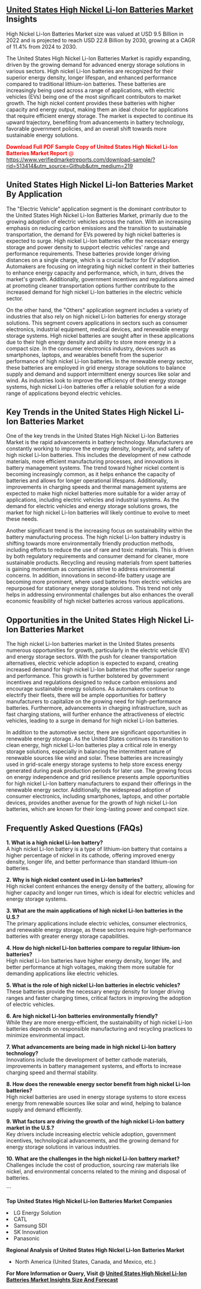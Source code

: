 <h2><a href="https://www.verifiedmarketreports.com/download-sample/?rid=513414&amp;utm_source=Github&amp;utm_medium=219" target="_blank">United States High Nickel Li-Ion Batteries Market</a> Insights</h2><p>High Nickel Li-Ion Batteries Market size was valued at USD 9.5 Billion in 2022 and is projected to reach USD 22.8 Billion by 2030, growing at a CAGR of 11.4% from 2024 to 2030.</p><p> <p>The United States High Nickel Li-Ion Batteries Market is rapidly expanding, driven by the growing demand for advanced energy storage solutions in various sectors. High nickel Li-Ion batteries are recognized for their superior energy density, longer lifespan, and enhanced performance compared to traditional lithium-ion batteries. These batteries are increasingly being used across a range of applications, with electric vehicles (EVs) being one of the most significant contributors to market growth. The high nickel content provides these batteries with higher capacity and energy output, making them an ideal choice for applications that require efficient energy storage. The market is expected to continue its upward trajectory, benefiting from advancements in battery technology, favorable government policies, and an overall shift towards more sustainable energy solutions. <p><span class=""><span style="color: #ff0000;"><strong>Download Full PDF Sample Copy of United States High Nickel Li-Ion Batteries Market Report</strong> @ </span><a href="https://www.verifiedmarketreports.com/download-sample/?rid=513414&amp;utm_source=Github&amp;utm_medium=219" target="_blank">https://www.verifiedmarketreports.com/download-sample/?rid=513414&amp;utm_source=Github&amp;utm_medium=219</a></span></p></p> <h2>United States High Nickel Li-Ion Batteries Market By Application</h2> <p>The "Electric Vehicle" application segment is the dominant contributor to the United States High Nickel Li-Ion Batteries Market, primarily due to the growing adoption of electric vehicles across the nation. With an increasing emphasis on reducing carbon emissions and the transition to sustainable transportation, the demand for EVs powered by high nickel batteries is expected to surge. High nickel Li-Ion batteries offer the necessary energy storage and power density to support electric vehicles' range and performance requirements. These batteries provide longer driving distances on a single charge, which is a crucial factor for EV adoption. Automakers are focusing on integrating high nickel content in their batteries to enhance energy capacity and performance, which, in turn, drives the market's growth. Additionally, government incentives and regulations aimed at promoting cleaner transportation options further contribute to the increased demand for high nickel Li-Ion batteries in the electric vehicle sector. <p>On the other hand, the "Others" application segment includes a variety of industries that also rely on high nickel Li-Ion batteries for energy storage solutions. This segment covers applications in sectors such as consumer electronics, industrial equipment, medical devices, and renewable energy storage systems. High nickel batteries are sought after in these applications due to their high energy density and ability to store more energy in a compact size. In the consumer electronics industry, devices such as smartphones, laptops, and wearables benefit from the superior performance of high nickel Li-Ion batteries. In the renewable energy sector, these batteries are employed in grid energy storage solutions to balance supply and demand and support intermittent energy sources like solar and wind. As industries look to improve the efficiency of their energy storage systems, high nickel Li-Ion batteries offer a reliable solution for a wide range of applications beyond electric vehicles.</p> <h2>Key Trends in the United States High Nickel Li-Ion Batteries Market</h2> <p>One of the key trends in the United States High Nickel Li-Ion Batteries Market is the rapid advancements in battery technology. Manufacturers are constantly working to improve the energy density, longevity, and safety of high nickel Li-Ion batteries. This includes the development of new cathode materials, more efficient manufacturing processes, and innovations in battery management systems. The trend toward higher nickel content is becoming increasingly common, as it helps enhance the capacity of batteries and allows for longer operational lifespans. Additionally, improvements in charging speeds and thermal management systems are expected to make high nickel batteries more suitable for a wider array of applications, including electric vehicles and industrial systems. As the demand for electric vehicles and energy storage solutions grows, the market for high nickel Li-Ion batteries will likely continue to evolve to meet these needs. <p>Another significant trend is the increasing focus on sustainability within the battery manufacturing process. The high nickel Li-Ion battery industry is shifting towards more environmentally friendly production methods, including efforts to reduce the use of rare and toxic materials. This is driven by both regulatory requirements and consumer demand for cleaner, more sustainable products. Recycling and reusing materials from spent batteries is gaining momentum as companies strive to address environmental concerns. In addition, innovations in second-life battery usage are becoming more prominent, where used batteries from electric vehicles are repurposed for stationary energy storage solutions. This trend not only helps in addressing environmental challenges but also enhances the overall economic feasibility of high nickel batteries across various applications.</p> <h2>Opportunities in the United States High Nickel Li-Ion Batteries Market</h2> <p>The high nickel Li-Ion batteries market in the United States presents numerous opportunities for growth, particularly in the electric vehicle (EV) and energy storage sectors. With the push for cleaner transportation alternatives, electric vehicle adoption is expected to expand, creating increased demand for high nickel Li-Ion batteries that offer superior range and performance. This growth is further bolstered by government incentives and regulations designed to reduce carbon emissions and encourage sustainable energy solutions. As automakers continue to electrify their fleets, there will be ample opportunities for battery manufacturers to capitalize on the growing need for high-performance batteries. Furthermore, advancements in charging infrastructure, such as fast charging stations, will further enhance the attractiveness of electric vehicles, leading to a surge in demand for high nickel Li-Ion batteries. <p>In addition to the automotive sector, there are significant opportunities in renewable energy storage. As the United States continues its transition to clean energy, high nickel Li-Ion batteries play a critical role in energy storage solutions, especially in balancing the intermittent nature of renewable sources like wind and solar. These batteries are increasingly used in grid-scale energy storage systems to help store excess energy generated during peak production periods for later use. The growing focus on energy independence and grid resilience presents ample opportunities for high nickel Li-Ion battery manufacturers to expand their offerings in the renewable energy sector. Additionally, the widespread adoption of consumer electronics, including smartphones, laptops, and other portable devices, provides another avenue for the growth of high nickel Li-Ion batteries, which are known for their long-lasting power and compact size.</p> <h2>Frequently Asked Questions (FAQs)</h2> <p><strong>1. What is a high nickel Li-Ion battery?</strong><br> A high nickel Li-Ion battery is a type of lithium-ion battery that contains a higher percentage of nickel in its cathode, offering improved energy density, longer life, and better performance than standard lithium-ion batteries.</p> <p><strong>2. Why is high nickel content used in Li-Ion batteries?</strong><br> High nickel content enhances the energy density of the battery, allowing for higher capacity and longer run times, which is ideal for electric vehicles and energy storage systems.</p> <p><strong>3. What are the main applications of high nickel Li-Ion batteries in the U.S.?</strong><br> The primary applications include electric vehicles, consumer electronics, and renewable energy storage, as these sectors require high-performance batteries with greater energy storage capabilities.</p> <p><strong>4. How do high nickel Li-Ion batteries compare to regular lithium-ion batteries?</strong><br> High nickel Li-Ion batteries have higher energy density, longer life, and better performance at high voltages, making them more suitable for demanding applications like electric vehicles.</p> <p><strong>5. What is the role of high nickel Li-Ion batteries in electric vehicles?</strong><br> These batteries provide the necessary energy density for longer driving ranges and faster charging times, critical factors in improving the adoption of electric vehicles.</p> <p><strong>6. Are high nickel Li-Ion batteries environmentally friendly?</strong><br> While they are more energy-efficient, the sustainability of high nickel Li-Ion batteries depends on responsible manufacturing and recycling practices to minimize environmental impact.</p> <p><strong>7. What advancements are being made in high nickel Li-Ion battery technology?</strong><br> Innovations include the development of better cathode materials, improvements in battery management systems, and efforts to increase charging speed and thermal stability.</p> <p><strong>8. How does the renewable energy sector benefit from high nickel Li-Ion batteries?</strong><br> High nickel batteries are used in energy storage systems to store excess energy from renewable sources like solar and wind, helping to balance supply and demand efficiently.</p> <p><strong>9. What factors are driving the growth of the high nickel Li-Ion battery market in the U.S.?</strong><br> Key drivers include increasing electric vehicle adoption, government incentives, technological advancements, and the growing demand for energy storage solutions in various industries.</p> <p><strong>10. What are the challenges in the high nickel Li-Ion battery market?</strong><br> Challenges include the cost of production, sourcing raw materials like nickel, and environmental concerns related to the mining and disposal of batteries.</p> ```</p><p><strong>Top United States High Nickel Li-Ion Batteries Market Companies</strong></p><div data-test-id=""><p><li>LG Energy Solution</li><li> CATL</li><li> Samsung SDI</li><li> SK Innovation</li><li> Panasonic</li></p><div><strong>Regional Analysis of&nbsp;United States High Nickel Li-Ion Batteries Market</strong></div><ul><li dir="ltr"><p dir="ltr">North America&nbsp;(United States, Canada, and Mexico, etc.)</p></li></ul><p><strong>For More Information or Query, Visit @&nbsp;</strong><strong><a href="https://www.verifiedmarketreports.com/product/high-nickel-li-ion-batteries-market/?utm_source=Github&amp;utm_medium=219" target="_blank">United States High Nickel Li-Ion Batteries Market Insights Size And Forecast</a></strong></p></div>
